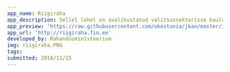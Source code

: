 ```yaml
---
app_name: Riigiraha
app_description: Sellel lehel on avalikustatud valitsussektorisse kuuluvate üksuste raamatupidamise andmed perioodist 2004 kuni 2018 9 kuud (andmed seisuga 05.11.2018). Rakendus võimaldab analüüsida nende finantsseisu ning -tegevust.
app_preview: 'https://raw.githubusercontent.com/okestonia/jkan/master/img/riigiraha.PNG'
app_url: 'http://riigiraha.fin.ee'
developed_by: Rahandusministeerium
img: riigiraha.PNG
tags:
submitted: 2018/11/15
---
```

